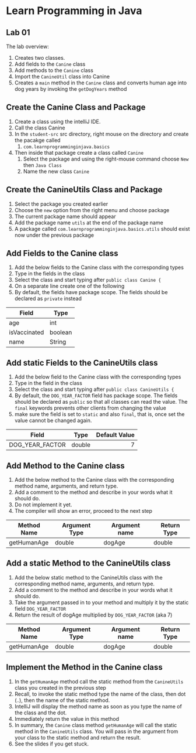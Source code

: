 # Learn Programming in Java

## Lab 01

The lab overview:

1) Creates two classes.
2) Add fields to the `Canine` class
3) Add methods to the `Canine` class
4) Import the `CanineUtil` class into Canine
5) Creates a `main` method in the `Canine` class and converts human age into dog years by invoking the `getDogYears` method

## Create the Canine Class and Package

1) Create a class using the intelliJ IDE.
2) Call the class Canine
3) In the `student-src` src directory, right mouse on the directory and create the pacakge called 
   1) `com.learnprogramminginjava.basics`
4) Then inside that package create a class called `Canine`
   1) Select the package and using the right-mouse command choose `New` then `Java Class`
   2) Name the new class `Canine`

## Create the CanineUtils Class and Package

1) Select the package you created earlier
2) Choose the `new` option from the right menu and choose package
3) The current package name should appear
4) Add the package name `utils` at the end of the package name
5) A package called `com.learnprogramminginjava.basics.utils` should exist now under the previous package

## Add Fields to the Canine class
1) Add the below fields to the Canine class with the corresponding types
2) Type in the fields in the class 
3) Select the class and start typing after `public class Canine {`
4) On a separate line create one of the following
5) By default, the fields have package scope. The fields should be declared as `private` instead

| Field        | Type      |
|--------------|-----------|
| age          | int       |
| isVaccinated | boolean   |
| name         | String    |


## Add static Fields to the CanineUtils class
1) Add the below field to the Canine class with the corresponding types
2) Type in the field in the class
3) Select the class and start typing after `public class CanineUtils {`
4) By default, the `DOG_YEAR_FACTOR` field has package scope. The fields should be declared as `public` so that all classes can read the value. The `final` keywords prevents other clients from changing the value 
5) make sure the field is set to `static` and also `final`, that is, once set the value cannot be changed again.

| Field           | Type    |  Default Value |
|-----------------|---------|---------------:|
| DOG_YEAR_FACTOR | double  |              7 |

## Add Method to the Canine class
1) Add the below method to the Canine class with the corresponding method name, arguments, and return type.
2) Add a comment to the method and describe in your words what it should do.
3) Do not implement it yet.
4) The compiler will show an error, proceed to the next step

| Method Name | Argument Type | Argument name | Return Type |
|-------------|---------------|---------------|-------------|
| getHumanAge | double        | dogAge        | double      |

## Add a static Method to the CanineUtils class
1) Add the below static method to the CanineUtils class with the corresponding method name, arguments, and return type.
2) Add a comment to the method and describe in your words what it should do.
3) Take the argument passed in to your method and multiply it by the static field `DOG_YEAR_FACTOR`
4) Return the result of dogAge multiplied by `DOG_YEAR_FACTOR` (aka 7)

| Method Name | Argument Type | Argument name | Return Type |
|-------------|---------------|---------------|-------------|
| getHumanAge | double        | dogAge        | double      |

## Implement the Method in the Canine class
1) In the `getHumanAge` method call the static method from the `CanineUtils` class you created in the previous step
2) Recall, to invoke the static method type the name of the class, then dot (`.`), then the name of the static method.
3) IntelliJ will display the method name as soon as you type the name of the class and the dot.
4) Immediately return the value in this method
5) In summary, the `Canine` class method `getHumanAge` will call the static method in the `CanineUtils` class. You will pass in the argument from your class to the static method and return the result.
6) See the slides if you get stuck.
